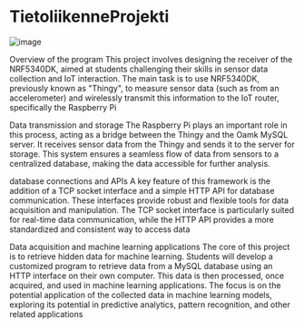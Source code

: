# TietoliikenneProjekti

![image](https://github.com/AatuLintulahti/TietoliikenneProjekti/assets/122259056/f6c0d717-6bd8-41fc-8171-bcee3f77b3b3)


Overview of the program
This project involves designing the receiver of the NRF5340DK, aimed at students challenging their skills in sensor data collection and IoT interaction. The main task is to use NRF5340DK, previously known as "Thingy", to measure sensor data (such as from an accelerometer) and wirelessly transmit this information to the IoT router, specifically the Raspberry Pi

Data transmission and storage
The Raspberry Pi plays an important role in this process, acting as a bridge between the Thingy and the Oamk MySQL server. It receives sensor data from the Thingy and sends it to the server for storage. This system ensures a seamless flow of data from sensors to a centralized database, making the data accessible for further analysis.

database connections and APIs
A key feature of this framework is the addition of a TCP socket interface and a simple HTTP API for database communication. These interfaces provide robust and flexible tools for data acquisition and manipulation. The TCP socket interface is particularly suited for real-time data communication, while the HTTP API provides a more standardized and consistent way to access data

Data acquisition and machine learning applications
The core of this project is to retrieve hidden data for machine learning. Students will develop a customized program to retrieve data from a MySQL database using an HTTP interface on their own computer. This data is then processed, once acquired, and used in machine learning applications. The focus is on the potential application of the collected data in machine learning models, exploring its potential in predictive analytics, pattern recognition, and other related applications
